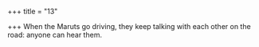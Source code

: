 +++
title = "13"

+++
When the Maruts go driving, they keep talking with each other on  the road:
anyone can hear them.